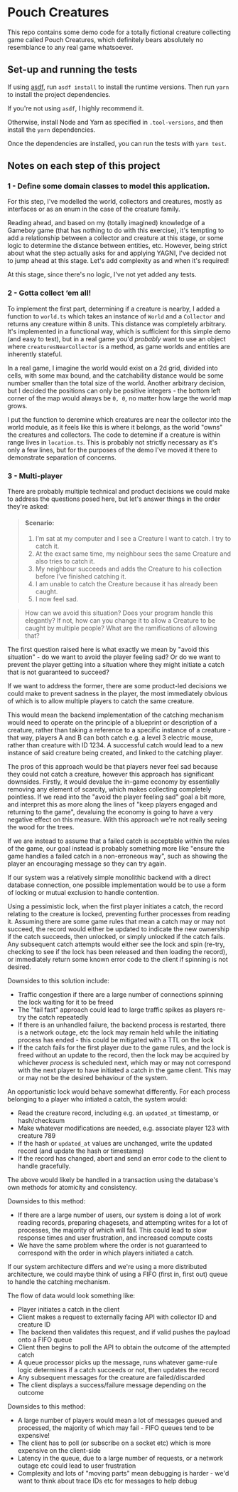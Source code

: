 # Pouch Creatures

This repo contains some demo code for a totally fictional creature collecting game called Pouch Creatures, which definitely bears absolutely no resemblance to any real game whatsoever.

## Set-up and running the tests

If using [asdf](https://github.com/asdf-vm/asdf), run `asdf install` to install the runtime versions. Then run `yarn` to install the project dependencies.

If you're not using `asdf`, I highly recommend it.

Otherwise, install Node and Yarn as specified in `.tool-versions`, and then install the `yarn` dependencies.

Once the dependencies are installed, you can run the tests with `yarn test`.

## Notes on each step of this project

### 1 - Define some domain classes to model this application.

For this step, I've modelled the world, collectors and creatures, mostly as interfaces or as an enum in the case of the creature family.

Reading ahead, and based on my (totally imagined) knowledge of a Gameboy game (that has nothing to do with this exercise), it's tempting to add a relationship between a collector and creature at this stage, or some logic to determine the distance between entities, etc. However, being strict about what the step actually asks for and applying YAGNI, I've decided not to jump ahead at this stage. Let's add complexity as and when it's required!

At this stage, since there's no logic, I've not yet added any tests.

### 2 - Gotta collect ‘em all!

To implement the first part, determining if a creature is nearby, I added a function to `world.ts` which takes an instance of `World` and a `Collector` and returns any creature within 8 units. This distance was completely arbitrary. It's implemented in a functional way, which is sufficient for this simple demo (and easy to test), but in a real game you'd _probably_ want to use an object where `creaturesNearCollector` is a method, as game worlds and entities are inherently stateful.

In a real game, I imagine the world would exist on a 2d grid, divided into cells, with some max bound, and the catchability distance would be some number smaller than the total size of the world. Another arbitrary decision, but I decided the positions can only be positive integers - the bottom left corner of the map would always be `0, 0`, no matter how large the world map grows.

I put the function to deremine which creatures are near the collector into the world module, as it feels like this is where it belongs, as the world "owns" the creatures and collectors. The code to detemine if a creature is within range lives in `location.ts`. This is probably not strictly necessary as it's only a few lines, but for the purposes of the demo I've moved it there to demonstrate separation of concerns.

### 3 - Multi-player

There are probably multiple technical and product decisions we could make to address the questions posed here, but let's answer things in the order they're asked:

> #### Scenario:
>
> 1. I’m sat at my computer and I see a Creature I want to catch. I try to catch it.
> 2. At the exact same time, my neighbour sees the same Creature and also tries to catch it.
> 3. My neighbour succeeds and adds the Creature to his collection before I’ve finished catching
>    it.
> 4. I am unable to catch the Creature because it has already been caught.
> 5. I now feel sad.

> How can we avoid this situation? Does your program handle this elegantly? If not, how can you change it to allow a Creature to be caught by multiple people? What are the ramifications of allowing that?

The first question raised here is what exactly we mean by "avoid this situation" - do we want to avoid the player feeling sad? Or do we want to prevent the player getting into a situation where they might initiate a catch that is not guaranteed to succeed?

If we want to address the former, there are some product-led decisions we could make to prevent sadness in the player, the most immediately obvious of which is to allow multiple players to catch the same creature.

This would mean the backend implementation of the catching mechanism would need to operate on the principle of a blueprint or description of a creature, rather than taking a reference to a specific instance of a creature - that way, players A and B can both catch e.g. a level 3 electric mouse, rather than creature with ID 1234. A successful catch would lead to a new instance of said creature being created, and linked to the catching player.

The pros of this approach would be that players never feel sad because they could not catch a creature, however this approach has significant downsides. Firstly, it would devalue the in-game economy by essentially removing any element of scarcity, which makes collecting completely pointless. If we read into the "avoid the player feeling sad" goal a bit more, and interpret this as more along the lines of "keep players engaged and returning to the game", devaluing the economy is going to have a very negative effect on this measure. With this approach we're not really seeing the wood for the trees.

If we are instead to assume that a failed catch is acceptable within the rules of the game, our goal instead is probably something more like "ensure the game handles a failed catch in a non-erroneous way", such as showing the player an encouraging message so they can try again.

If our system was a relatively simple monolithic backend with a direct database connection, one possible implementation would be to use a form of locking or mutual exclusion to handle contention.

Using a pessimistic lock, when the first player initiates a catch, the record relating to the creature is locked, preventing further processes from reading it. Assuming there are some game rules that mean a catch may or may not succeed, the record would either be updated to indicate the new ownership if the catch succeeds, then unlocked, or simply unlocked if the catch fails. Any subsequent catch attempts would either see the lock and spin (re-try, checking to see if the lock has been released and then loading the record), or immediately return some known error code to the client if spinning is not desired.

Downsides to this solution include:

- Traffic congestion if there are a large number of connections spinning the lock waiting for it to be freed
- The "fail fast" approach could lead to large traffic spikes as players re-try the catch repeatedly
- If there is an unhandled failure, the backend process is restarted, there is a network outage, etc the lock may remain held while the initiating process has ended - this could be mitigated with a TTL on the lock
- If the catch fails for the first player due to the game rules, and the lock is freed without an update to the record, then the lock may be acquired by whichever _process_ is scheduled next, which may or may not correspond with the next player to have initiated a catch in the game client. This may or may not be the desired behaviour of the system.

An opportunistic lock would behave somewhat differently. For each process belonging to a player who intiated a catch, the system would:

- Read the creature record, including e.g. an `updated_at` timestamp, or hash/checksum
- Make whatever modifications are needed, e.g. associate player 123 with creature 789
- If the hash or `updated_at` values are unchanged, write the updated record (and update the hash or timestamp)
- If the record has changed, abort and send an error code to the client to handle gracefully.

The above would likely be handled in a transaction using the database's own methods for atomicity and consistency.

Downsides to this method:

- If there are a large number of users, our system is doing a lot of work reading records, preparing chagesets, and attempting writes for a lot of processes, the majority of which will fail. This could lead to slow response times and user frustration, and increased compute costs
- We have the same problem where the order is not guaranteed to correspond with the order in which players initiated a catch.

If our system architecture differs and we're using a more distributed architecture, we could maybe think of using a FIFO (first in, first out) queue to handle the catching mechanism.

The flow of data would look something like:

- Player initiates a catch in the client
- Client makes a request to externally facing API with collector ID and creature ID
- The backend then validates this request, and if valid pushes the payload onto a FIFO queue
- Client then begins to poll the API to obtain the outcome of the attempted catch
- A queue processor picks up the message, runs whatever game-rule logic determines if a catch succeeds or not, then updates the record
- Any subsequent messages for the creature are failed/discarded
- The client displays a success/failure message depending on the outcome

Downsides to this method:

- A large number of players would mean a lot of messages queued and processed, the majority of which may fail - FIFO queues tend to be expensive!
- The client has to poll (or subscribe on a socket etc) which is more expensive on the client-side
- Latency in the queue, due to a large number of requests, or a network outage etc could lead to user frustration
- Complexity and lots of "moving parts" mean debugging is harder - we'd want to think about trace IDs etc for messages to help debug
